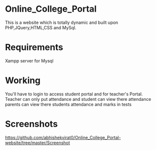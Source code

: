 # Online_College_Portal
This is a website which is totally dynamic and built upon PHP,JQuery,HTML,CSS and MySql.

# Requirements
Xampp server for Mysql

# Working
  You'll have to login to access student portal and for teacher's Portal.
  Teacher can only put attendance and student can view there attendance 
  parents can view there students attendance and marks in tests
# Screenshots
  
  https://github.com/abhishekvirat0/Online_College_Portal-website/tree/master/Screenshot
